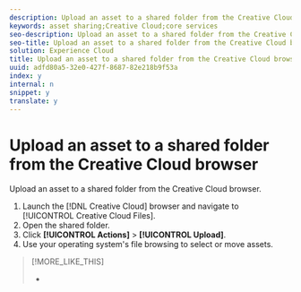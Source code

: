 ```yaml
---
description: Upload an asset to a shared folder from the Creative Cloud browser.
keywords: asset sharing;Creative Cloud;core services
seo-description: Upload an asset to a shared folder from the Creative Cloud browser.
seo-title: Upload an asset to a shared folder from the Creative Cloud browser
solution: Experience Cloud
title: Upload an asset to a shared folder from the Creative Cloud browser
uuid: adfd80a5-32e0-427f-8687-82e218b9f53a
index: y
internal: n
snippet: y
translate: y
---
```


# Upload an asset to a shared folder from the Creative Cloud browser

Upload an asset to a shared folder from the Creative Cloud browser.


<!-- <p>http://helpx.adobe.com/creative-cloud/help/sync-files.html </p> -->

1. Launch the [!DNL  Creative Cloud] browser and navigate to [!UICONTROL  Creative Cloud Files].
1. Open the shared folder.
1. Click **[!UICONTROL  Actions]** > **[!UICONTROL  Upload]**.
1. Use your operating system's file browsing to select or move assets.
>[!MORE_LIKE_THIS]
>
>* [  ](http://helpx.adobe.com/creative-cloud/help/sync-files.html)
